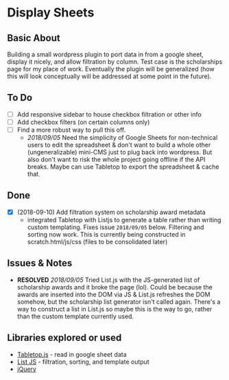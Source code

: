 # Display Sheets

## Basic About

Building a small wordpress plugin to port data in from a google sheet, display it nicely, and allow filtration by column. Test case is the scholarships page for my place of work. Eventually the plugin will be generalized (how this will look conceptually will be addressed at some point in the future).

## To Do

- [ ] Add responsive sidebar to house checkbox filtration or other info
- [ ] Add checkbox filters (on certain columns only)
- [ ] Find a more robust way to pull this off.
	- _2018/09/05_ Need the simplicity of Google Sheets for non-technical users to edit the spreadsheet & don't want to build a whole other (ungeneralizable) mini-CMS just to plug back into wordpress. But also don't want to risk the whole project going offline if the API breaks. Maybe can use Tabletop to export the spreadsheet & cache that.

## Done
- [x] (2018-09-10) Add filtration system on scholarship award metadata
	- integrated Tabletop with Listjs to generate a table rather than writing custom templating. Fixes issue `2018/09/05` below. Filtering and sorting now work. This is currently being constructed in scratch.html/js/css (files to be consolidated later)

## Issues & Notes

- **RESOLVED** _2018/09/05_ Tried List.js with the JS-generated list of scholarship awards and it broke the page (lol). Could be because the awards are inserted into the DOM via JS & List.js refreshes the DOM somehow, but the scholarship list generator isn't called again. There's a way to construct a list in List.js so maybe this is the way to go, rather than the custom template currently used.

## Libraries explored or used

- [Tabletop.js](https://github.com/jsoma/tabletop) - read in google sheet data
- [List JS](listjs.com) - filtration, sorting, and template output
- [jQuery](https://jquery.com/)
